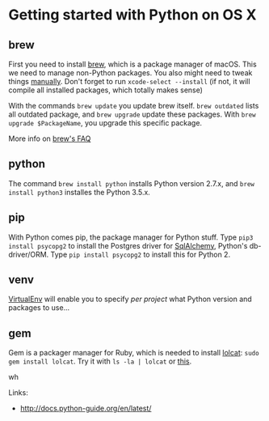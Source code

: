 Getting started with Python on OS X
===================================

brew 
----

First you need to install [brew][], which is a package manager of macOS. This we need to manage non-Python packages. You also might need to tweak things [manually][doingItRight]. Don't forget to run `xcode-select --install` (if not, it will compile all installed packages, which totally makes sense) 

With the commands `brew update` you update brew itself. `brew outdated` lists all outdated package, 
and `brew upgrade` update these packages. With `brew upgrade $PackageName`, you upgrade this 
specific package.

More info on [brew's FAQ][brewFaq]


python
------

The command `brew install python` installs Python version 2.7.x, and `brew install python3` installes the Python 3.5.x.


pip
---

With Python comes pip, the package manager for Python stuff. Type `pip3 install psycopg2` to install the Postgres driver 
for [SqlAlchemy][], Python's db-driver/ORM. Type `pip install psycopg2` to install this for Python 2.


venv
----
[VirtualEnv](venv) will enable you to specify *per project* what Python version and packages to use... 


gem
---
Gem is a packager manager for Ruby, which is needed to install [lolcat][]: `sudo gem install lolcat`.
Try it with `ls -la | lolcat` or [this](https://gist.github.com/dakull/6615458#osx-users-can-have-fun-too).



[brew]: http://brew.sh
[doingItRight]: http://docs.python-guide.org/en/latest/starting/install/osx/#doing-it-right
[brewFaq]: 
	https://github.com/Homebrew/brew/blob/master/share/doc/homebrew/FAQ.md 
	"Brew's Frequently Asked Questions"
[venv]: https://virtualenv.pypa.io/en/latest/installation/
[SqlAlchemy]:
	https://en.wikipedia.org/wiki/SQLAlchemy
[lolcat]:
    https://github.com/busyloop/lolcat
wh
	
Links:
	
* <http://docs.python-guide.org/en/latest/>

